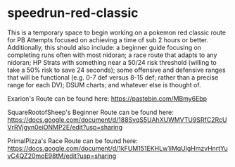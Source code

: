 # speedrun-red-classic

This is a temporary space to begin working on a pokemon red classic route for PB Attempts focused on achieving a time of sub 2 hours or better. Additionally, this should also include: a beginner guide focusing on completing runs often with most nidoran; a race route that adapts to any nidoran; HP Strats with something near a 50/24 risk threshold (willing to take a 50% risk to save 24 seconds); some offensive and defensive ranges that will be functional (e.g. 0-7 def versus 8-15 def; rather than a precise range for each DV); DSUM charts; and whatever else is thought of.

Exarion's Route can be found here: https://pastebin.com/MBmy6Ebp

SquareRootofSheep's Beginner Route can be found here: https://docs.google.com/document/d/188SvqS5UAhXUWMVTU9SRfC2RcUVrRVjgyn0eiONMP2E/edit?usp=sharing

PrimalPizza's Race Route can be found here: https://docs.google.com/document/d/1kFUM151EKHLw1iMqUlgHmzvHnrtYuvC4QZ20moE98tM/edit?usp=sharing
